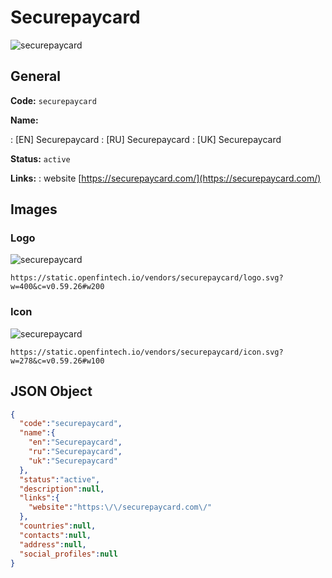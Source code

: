
# Securepaycard 
![securepaycard](https://static.openfintech.io/vendors/securepaycard/logo.svg?w=400&c=v0.59.26#w200)  

## General 
 
**Code:** `securepaycard` 
 
**Name:** 
 
:	[EN] Securepaycard 
:	[RU] Securepaycard 
:	[UK] Securepaycard 
 
**Status:** `active` 
 
**Links:** 
: website [https://securepaycard.com/](https://securepaycard.com/) 
 

## Images 

### Logo 
 
![securepaycard](https://static.openfintech.io/vendors/securepaycard/logo.svg?w=400&c=v0.59.26#w200)  

```
https://static.openfintech.io/vendors/securepaycard/logo.svg?w=400&c=v0.59.26#w200
```  

### Icon 
 
![securepaycard](https://static.openfintech.io/vendors/securepaycard/icon.svg?w=278&c=v0.59.26#w100)  

```
https://static.openfintech.io/vendors/securepaycard/icon.svg?w=278&c=v0.59.26#w100
```  

## JSON Object 

```json
{
  "code":"securepaycard",
  "name":{
    "en":"Securepaycard",
    "ru":"Securepaycard",
    "uk":"Securepaycard"
  },
  "status":"active",
  "description":null,
  "links":{
    "website":"https:\/\/securepaycard.com\/"
  },
  "countries":null,
  "contacts":null,
  "address":null,
  "social_profiles":null
}
```  
